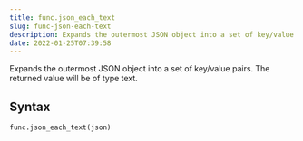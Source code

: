 ```yaml
---
title: func.json_each_text
slug: func-json-each-text
description: Expands the outermost JSON object into a set of key/value pairs. The returned value will be of type text.
date: 2022-01-25T07:39:58
---
```


Expands the outermost JSON object into a set of key/value pairs. The returned value will be of type text.

## Syntax
```python
func.json_each_text(json)
```
